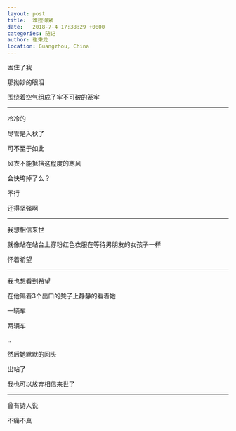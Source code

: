 ```yaml
---
layout: post
title:  难捏得紧
date:   2018-7-4 17:38:29 +0800
categories: 随记
author: 崔秉龙
location: Guangzhou, China
---
```










困住了我

那拗妙的眼泪

围绕着空气组成了牢不可破的笼牢

---

冷冷的

尽管是入秋了

可不至于如此

风衣不能抵挡这程度的寒风

会快垮掉了么？

不行

还得坚强啊

---

我想相信来世

就像站在站台上穿粉红色衣服在等待男朋友的女孩子一样

怀着希望

---

我也想看到希望

在他隔着3个出口的凳子上静静的看着她

一辆车

两辆车

..

然后她默默的回头

出站了

我也可以放弃相信来世了

---

曾有诗人说

不痛不真